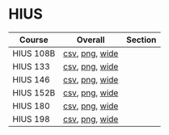 # HIUS

| Course | Overall | Section |
| ------ | ------- | ------- |
| HIUS 108B | [csv](https://github.com/UCSD-Historical-Enrollment-Data/2025Winter/blob/main/overall/HIUS%20108B.csv), [png](https://raw.githubusercontent.com/UCSD-Historical-Enrollment-Data/2025Winter/main/plot_overall/HIUS%20108B.png), [wide](https://raw.githubusercontent.com/UCSD-Historical-Enrollment-Data/2025Winter/main/plot_overall_wide/HIUS%20108B.png) |  |
| HIUS 133 | [csv](https://github.com/UCSD-Historical-Enrollment-Data/2025Winter/blob/main/overall/HIUS%20133.csv), [png](https://raw.githubusercontent.com/UCSD-Historical-Enrollment-Data/2025Winter/main/plot_overall/HIUS%20133.png), [wide](https://raw.githubusercontent.com/UCSD-Historical-Enrollment-Data/2025Winter/main/plot_overall_wide/HIUS%20133.png) |  |
| HIUS 146 | [csv](https://github.com/UCSD-Historical-Enrollment-Data/2025Winter/blob/main/overall/HIUS%20146.csv), [png](https://raw.githubusercontent.com/UCSD-Historical-Enrollment-Data/2025Winter/main/plot_overall/HIUS%20146.png), [wide](https://raw.githubusercontent.com/UCSD-Historical-Enrollment-Data/2025Winter/main/plot_overall_wide/HIUS%20146.png) |  |
| HIUS 152B | [csv](https://github.com/UCSD-Historical-Enrollment-Data/2025Winter/blob/main/overall/HIUS%20152B.csv), [png](https://raw.githubusercontent.com/UCSD-Historical-Enrollment-Data/2025Winter/main/plot_overall/HIUS%20152B.png), [wide](https://raw.githubusercontent.com/UCSD-Historical-Enrollment-Data/2025Winter/main/plot_overall_wide/HIUS%20152B.png) |  |
| HIUS 180 | [csv](https://github.com/UCSD-Historical-Enrollment-Data/2025Winter/blob/main/overall/HIUS%20180.csv), [png](https://raw.githubusercontent.com/UCSD-Historical-Enrollment-Data/2025Winter/main/plot_overall/HIUS%20180.png), [wide](https://raw.githubusercontent.com/UCSD-Historical-Enrollment-Data/2025Winter/main/plot_overall_wide/HIUS%20180.png) |  |
| HIUS 198 | [csv](https://github.com/UCSD-Historical-Enrollment-Data/2025Winter/blob/main/overall/HIUS%20198.csv), [png](https://raw.githubusercontent.com/UCSD-Historical-Enrollment-Data/2025Winter/main/plot_overall/HIUS%20198.png), [wide](https://raw.githubusercontent.com/UCSD-Historical-Enrollment-Data/2025Winter/main/plot_overall_wide/HIUS%20198.png) |  |
